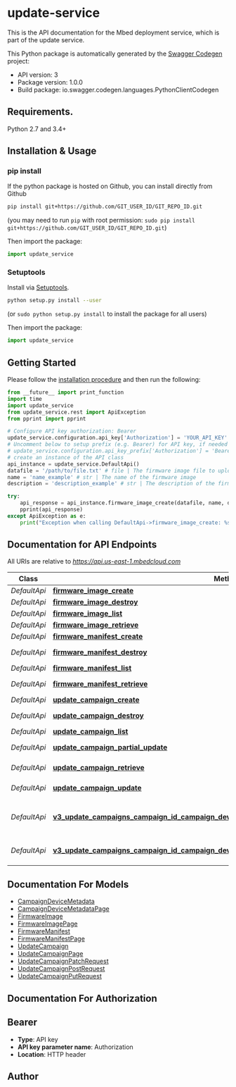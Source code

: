 # update-service
This is the API documentation for the Mbed deployment service, which is part of the update service.

This Python package is automatically generated by the [Swagger Codegen](https://github.com/swagger-api/swagger-codegen) project:

- API version: 3
- Package version: 1.0.0
- Build package: io.swagger.codegen.languages.PythonClientCodegen

## Requirements.

Python 2.7 and 3.4+

## Installation & Usage
### pip install

If the python package is hosted on Github, you can install directly from Github

```sh
pip install git+https://github.com/GIT_USER_ID/GIT_REPO_ID.git
```
(you may need to run `pip` with root permission: `sudo pip install git+https://github.com/GIT_USER_ID/GIT_REPO_ID.git`)

Then import the package:
```python
import update_service 
```

### Setuptools

Install via [Setuptools](http://pypi.python.org/pypi/setuptools).

```sh
python setup.py install --user
```
(or `sudo python setup.py install` to install the package for all users)

Then import the package:
```python
import update_service
```

## Getting Started

Please follow the [installation procedure](#installation--usage) and then run the following:

```python
from __future__ import print_function
import time
import update_service
from update_service.rest import ApiException
from pprint import pprint

# Configure API key authorization: Bearer
update_service.configuration.api_key['Authorization'] = 'YOUR_API_KEY'
# Uncomment below to setup prefix (e.g. Bearer) for API key, if needed
# update_service.configuration.api_key_prefix['Authorization'] = 'Bearer'
# create an instance of the API class
api_instance = update_service.DefaultApi()
datafile = '/path/to/file.txt' # file | The firmware image file to upload
name = 'name_example' # str | The name of the firmware image
description = 'description_example' # str | The description of the firmware image (optional)

try:
    api_response = api_instance.firmware_image_create(datafile, name, description=description)
    pprint(api_response)
except ApiException as e:
    print("Exception when calling DefaultApi->firmware_image_create: %s\n" % e)

```

## Documentation for API Endpoints

All URIs are relative to *https://api.us-east-1.mbedcloud.com*

Class | Method | HTTP request | Description
------------ | ------------- | ------------- | -------------
*DefaultApi* | [**firmware_image_create**](docs/DefaultApi.md#firmware_image_create) | **POST** /v3/firmware-images/ | 
*DefaultApi* | [**firmware_image_destroy**](docs/DefaultApi.md#firmware_image_destroy) | **DELETE** /v3/firmware-images/{image_id}/ | 
*DefaultApi* | [**firmware_image_list**](docs/DefaultApi.md#firmware_image_list) | **GET** /v3/firmware-images/ | 
*DefaultApi* | [**firmware_image_retrieve**](docs/DefaultApi.md#firmware_image_retrieve) | **GET** /v3/firmware-images/{image_id}/ | 
*DefaultApi* | [**firmware_manifest_create**](docs/DefaultApi.md#firmware_manifest_create) | **POST** /v3/firmware-manifests/ | 
*DefaultApi* | [**firmware_manifest_destroy**](docs/DefaultApi.md#firmware_manifest_destroy) | **DELETE** /v3/firmware-manifests/{manifest_id}/ | 
*DefaultApi* | [**firmware_manifest_list**](docs/DefaultApi.md#firmware_manifest_list) | **GET** /v3/firmware-manifests/ | 
*DefaultApi* | [**firmware_manifest_retrieve**](docs/DefaultApi.md#firmware_manifest_retrieve) | **GET** /v3/firmware-manifests/{manifest_id}/ | 
*DefaultApi* | [**update_campaign_create**](docs/DefaultApi.md#update_campaign_create) | **POST** /v3/update-campaigns/ | 
*DefaultApi* | [**update_campaign_destroy**](docs/DefaultApi.md#update_campaign_destroy) | **DELETE** /v3/update-campaigns/{campaign_id}/ | 
*DefaultApi* | [**update_campaign_list**](docs/DefaultApi.md#update_campaign_list) | **GET** /v3/update-campaigns/ | 
*DefaultApi* | [**update_campaign_partial_update**](docs/DefaultApi.md#update_campaign_partial_update) | **PATCH** /v3/update-campaigns/{campaign_id}/ | 
*DefaultApi* | [**update_campaign_retrieve**](docs/DefaultApi.md#update_campaign_retrieve) | **GET** /v3/update-campaigns/{campaign_id}/ | 
*DefaultApi* | [**update_campaign_update**](docs/DefaultApi.md#update_campaign_update) | **PUT** /v3/update-campaigns/{campaign_id}/ | 
*DefaultApi* | [**v3_update_campaigns_campaign_id_campaign_device_metadata_campaign_device_metadata_id_get**](docs/DefaultApi.md#v3_update_campaigns_campaign_id_campaign_device_metadata_campaign_device_metadata_id_get) | **GET** /v3/update-campaigns/{campaign_id}/campaign-device-metadata/{campaign_device_metadata_id}/ | 
*DefaultApi* | [**v3_update_campaigns_campaign_id_campaign_device_metadata_get**](docs/DefaultApi.md#v3_update_campaigns_campaign_id_campaign_device_metadata_get) | **GET** /v3/update-campaigns/{campaign_id}/campaign-device-metadata/ | 


## Documentation For Models

 - [CampaignDeviceMetadata](docs/CampaignDeviceMetadata.md)
 - [CampaignDeviceMetadataPage](docs/CampaignDeviceMetadataPage.md)
 - [FirmwareImage](docs/FirmwareImage.md)
 - [FirmwareImagePage](docs/FirmwareImagePage.md)
 - [FirmwareManifest](docs/FirmwareManifest.md)
 - [FirmwareManifestPage](docs/FirmwareManifestPage.md)
 - [UpdateCampaign](docs/UpdateCampaign.md)
 - [UpdateCampaignPage](docs/UpdateCampaignPage.md)
 - [UpdateCampaignPatchRequest](docs/UpdateCampaignPatchRequest.md)
 - [UpdateCampaignPostRequest](docs/UpdateCampaignPostRequest.md)
 - [UpdateCampaignPutRequest](docs/UpdateCampaignPutRequest.md)


## Documentation For Authorization


## Bearer

- **Type**: API key
- **API key parameter name**: Authorization
- **Location**: HTTP header


## Author




